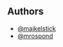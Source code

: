 ## Authors

- [@majkelstick](https://github.com/majkelstick)
- [@mrospond](https://github.com/mrospond)
